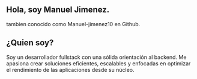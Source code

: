 ## Hola, soy Manuel Jimenez.
tambien conocido como Manuel-jimenez10 en Github.

## ¿Quien soy?

Soy un desarrollador fullstack con una sólida orientación al backend. Me apasiona crear soluciones eficientes, escalables y enfocadas en optimizar el rendimiento de las aplicaciones desde su núcleo.


<!--
**Manuel-jimenez10/Manuel-jimenez10** is a ✨ _special_ ✨ repository because its `README.md` (this file) appears on your GitHub profile.

Here are some ideas to get you started:

- 🔭 I’m currently working on ...
- 🌱 I’m currently learning ...
- 👯 I’m looking to collaborate on ...
- 🤔 I’m looking for help with ...
- 💬 Ask me about ...
- 📫 How to reach me: ...
- 😄 Pronouns: ...
- ⚡ Fun fact: ...
-->
